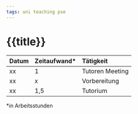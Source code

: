 ```yaml
---
tags: uni teaching pse
---
```


# {{title}}

| Datum | Zeitaufwand\* | Tätigkeit       |
| ----- | ------------- |:--------------- |
| xx    | 1             | Tutoren Meeting |
| xx    | x             | Vorbereitung    |
| xx    | 1,5           | Tutorium        | 
\*in Arbeitsstunden
